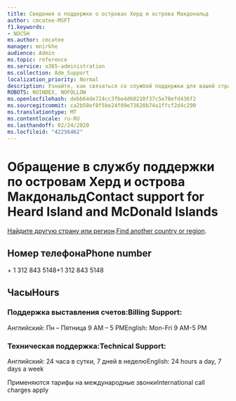 ```yaml
---
title: Сведения о поддержке о островах Херд и острова Макдональд
author: cmcatee-MSFT
f1.keywords:
- NOCSH
ms.author: cmcatee
manager: mnirkhe
audience: Admin
ms.topic: reference
ms.service: o365-administration
ms.collection: Adm_Support
localization_priority: Normal
description: Узнайте, как связаться со службой поддержки для вашей страны или региона.
ROBOTS: NOINDEX, NOFOLLOW
ms.openlocfilehash: debb64de724cc3fbe4d60210f37c5e78efd436f2
ms.sourcegitcommit: ca2b58ef8f5be24f09e73620b74a1ffcf2d4c290
ms.translationtype: MT
ms.contentlocale: ru-RU
ms.lasthandoff: 02/24/2020
ms.locfileid: "42256462"
---
```

# <a name="contact-support-for-heard-island-and-mcdonald-islands"></a><span data-ttu-id="bb687-103">Обращение в службу поддержки по островам Херд и острова Макдональд</span><span class="sxs-lookup"><span data-stu-id="bb687-103">Contact support for Heard Island and McDonald Islands</span></span>

<span data-ttu-id="bb687-104">[Найдите другую страну или регион](../contact-support-for-business-products.md).</span><span class="sxs-lookup"><span data-stu-id="bb687-104">[Find another country or region](../contact-support-for-business-products.md).</span></span>

## <a name="phone-number"></a><span data-ttu-id="bb687-105">Номер телефона</span><span class="sxs-lookup"><span data-stu-id="bb687-105">Phone number</span></span>
<span data-ttu-id="bb687-106">+ 1 312 843 5148</span><span class="sxs-lookup"><span data-stu-id="bb687-106">+1 312 843 5148</span></span>

## <a name="hours"></a><span data-ttu-id="bb687-107">Часы</span><span class="sxs-lookup"><span data-stu-id="bb687-107">Hours</span></span>
### <a name="billing-support"></a><span data-ttu-id="bb687-108">Поддержка выставления счетов:</span><span class="sxs-lookup"><span data-stu-id="bb687-108">Billing Support:</span></span>

<span data-ttu-id="bb687-109">Английский: Пн – Пятница 9 AM – 5 PM</span><span class="sxs-lookup"><span data-stu-id="bb687-109">English: Mon-Fri 9 AM-5 PM</span></span>

### <a name="technical-support"></a><span data-ttu-id="bb687-110">Техническая поддержка:</span><span class="sxs-lookup"><span data-stu-id="bb687-110">Technical Support:</span></span>

<span data-ttu-id="bb687-111">Английский: 24 часа в сутки, 7 дней в неделю</span><span class="sxs-lookup"><span data-stu-id="bb687-111">English: 24 hours a day, 7 days a week</span></span>

<span data-ttu-id="bb687-112">Применяются тарифы на международные звонки</span><span class="sxs-lookup"><span data-stu-id="bb687-112">International call charges apply</span></span>